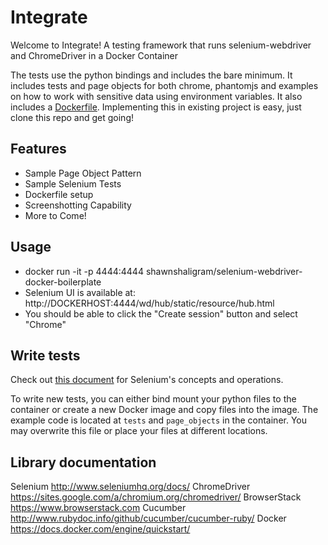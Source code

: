 # Integrate
Welcome to Integrate! A testing framework that runs selenium-webdriver and ChromeDriver in a Docker Container

The tests use the python bindings and includes the bare minimum. It includes tests and page objects for both chrome, phantomjs and examples on how to work with sensitive data using environment variables. It also includes a [Dockerfile](https://github.com/shawnshaligram/selenium-python-docker-boilerplate/blob/master/Dockerfile). Implementing this in existing project is easy, just clone this repo and get going!

## Features
 - Sample Page Object Pattern 
 - Sample Selenium Tests 
 - Dockerfile setup
 - Screenshotting Capability
 - More to Come! 

## Usage

- docker run -it -p 4444:4444 shawnshaligram/selenium-webdriver-docker-boilerplate
- Selenium UI is available at: http://DOCKERHOST:4444/wd/hub/static/resource/hub.html
- You should be able to click the "Create session" button and select "Chrome"

## Write tests

Check out [this document](http://www.seleniumhq.org/docs/) for Selenium's concepts and operations.

To write new tests, you can either bind mount your python files to the container or create a new Docker image and copy files into the image.
The example code is located at `tests` and `page_objects` in the container. You may overwrite this file or place your files at different locations.

## Library documentation

Selenium http://www.seleniumhq.org/docs/
ChromeDriver https://sites.google.com/a/chromium.org/chromedriver/
BrowserStack https://www.browserstack.com
Cucumber http://www.rubydoc.info/github/cucumber/cucumber-ruby/
Docker https://docs.docker.com/engine/quickstart/
